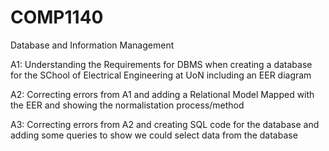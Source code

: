 # COMP1140
Database and Information Management

A1: Understanding the Requirements for DBMS when creating a database for the SChool of Electrical Engineering at UoN including an EER diagram

A2: Correcting errors from A1 and adding a Relational Model Mapped with the EER and showing the normalistation process/method

A3: Correcting errors from A2 and creating SQL code for the database and adding some queries to show we could select data from the database
